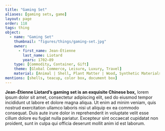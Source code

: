 ```yaml
---
title: "Gaming Set"
aliases: [gaming sets, game]
layout: page
order: 118
tags: thing
object:
  - name: "Gaming Set"
    thumbnail: "figures/things/gaming-set.jpg"
    owner:
      - first_name: Jean-Étienne
        last_name: Liotard
        years: 1702–89
    type: [Commodity, Container, Gift]
    theme: [Global Commerce, Leisure, Luxury, Travel]
    material: [Animal | Shell, Plant Matter | Wood, Synthetic Materials | Lacquer, Synthetic Materials | Paper, Textile | Silk]
mentions: [shells, teacup, color box, document box]
---
```


**Jean-Étienne Liotard’s gaming set is an exquisite Chinese box,** lorem ipsum dolor sit amet, consectetur adipiscing elit, sed do eiusmod tempor incididunt ut labore et dolore magna aliqua. Ut enim ad minim veniam, quis nostrud exercitation ullamco laboris nisi ut aliquip ex ea commodo consequat. Duis aute irure dolor in reprehenderit in voluptate velit esse cillum dolore eu fugiat nulla pariatur. Excepteur sint occaecat cupidatat non proident, sunt in culpa qui officia deserunt mollit anim id est laborum.